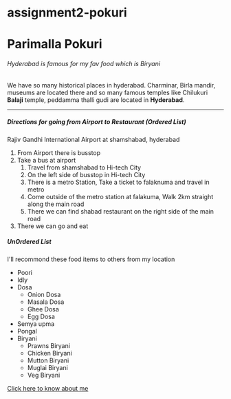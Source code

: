 # assignment2-pokuri
# Parimalla Pokuri
###### Hyderabad is famous for my fav food which is Biryani
We have so many historical places in hyderabad. Charminar, Birla mandir, museums are located there and so many famous temples like Chilukuri **Balaji** temple, peddamma thalli gudi are located in **Hyderabad**.

---

##### Directions for going from Airport to Restaurant (Ordered List)
Rajiv Gandhi International Airport at shamshabad, hyderabad
1. From Airport there is busstop 
2. Take a bus at airport
    1. Travel from shamshabad to Hi-tech City
    2. On the left side of busstop in Hi-tech City
    3. There is a metro Station, Take a ticket to falaknuma and travel in metro
    4. Come outside of the metro station at falakuma, Walk 2km straight along the main road 
    5. There we can find shabad restaurant on the right side of the main road
5. There we can go and eat

##### UnOrdered List
I'll recommond these food items to others from my location
* Poori
* Idly
* Dosa
    * Onion Dosa
    * Masala Dosa
    * Ghee Dosa
    * Egg Dosa
* Semya upma
* Pongal
* Biryani
    * Prawns Biryani
    * Chicken Biryani
    * Mutton Biryani
    * Muglai Biryani
    * Veg Biryani

[Click here to know about me](C:\Users\S546647\Documents\GitHub\assignment2-pokuri)
